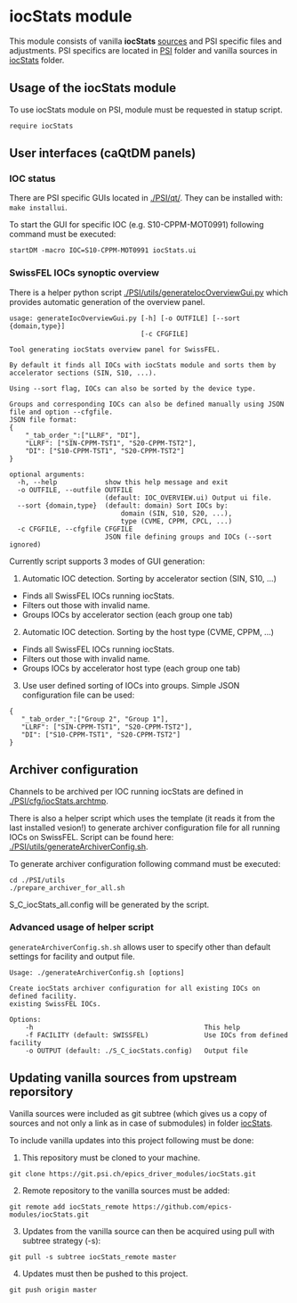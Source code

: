# iocStats module

This module consists of vanilla **iocStats** [sources](https://github.com/epics-modules/iocStats) and PSI specific files and adjustments. PSI specifics are located in [PSI](./PSI) folder and vanilla sources in [iocStats](./iocStats) folder.

## Usage of the iocStats module
To use iocStats module on PSI, module must be requested in statup script.
```
require iocStats
```

## User interfaces (caQtDM panels)
### IOC status
There are PSI specific GUIs located in [./PSI/qt/](./PSI/qt/). They can be installed with: `make installui`.

To start the GUI for specific IOC (e.g. S10-CPPM-MOT0991) following command must be executed:
```
startDM -macro IOC=S10-CPPM-MOT0991 iocStats.ui
```

### SwissFEL IOCs  synoptic overview
There is a helper python script [./PSI/utils/generateIocOverviewGui.py](./PSI/utils/generateIocOverviewGui.py) which provides automatic generation of the overview panel.

```
usage: generateIocOverviewGui.py [-h] [-o OUTFILE] [--sort {domain,type}]
                                 [-c CFGFILE]

Tool generating iocStats overview panel for SwissFEL.

By default it finds all IOCs with iocStats module and sorts them by accelerator sections (SIN, S10, ...).

Using --sort flag, IOCs can also be sorted by the device type.

Groups and corresponding IOCs can also be defined manually using JSON file and option --cfgfile.
JSON file format:
{
    "_tab_order_":["LLRF", "DI"],
    "LLRF": ["SIN-CPPM-TST1", "S20-CPPM-TST2"],
    "DI": ["S10-CPPM-TST1", "S20-CPPM-TST2"]
}

optional arguments:
  -h, --help            show this help message and exit
  -o OUTFILE, --outfile OUTFILE
                        (default: IOC_OVERVIEW.ui) Output ui file.
  --sort {domain,type}  (default: domain) Sort IOCs by:
                            domain (SIN, S10, S20, ...),
                            type (CVME, CPPM, CPCL, ...)
  -c CFGFILE, --cfgfile CFGFILE
                        JSON file defining groups and IOCs (--sort ignored)
```

Currently script supports 3 modes of GUI generation:

1. Automatic IOC detection. Sorting by accelerator section (SIN, S10, ...)
  - Finds all SwissFEL IOCs running iocStats.
  - Filters out those with invalid name.
  - Groups IOCs by accelerator section (each group one tab)

2. Automatic IOC detection. Sorting by the host type (CVME, CPPM, ...)
 - Finds all SwissFEL IOCs running iocStats.
 - Filters out those with invalid name.
 - Groups IOCs by accelerator host type (each group one tab)

3. Use user defined sorting of IOCs into groups. Simple JSON configuration file can be used:
 ```
{
    "_tab_order_":["Group 2", "Group 1"],
    "LLRF": ["SIN-CPPM-TST1", "S20-CPPM-TST2"],
    "DI": ["S10-CPPM-TST1", "S20-CPPM-TST2"]
}
 ```

## Archiver configuration
Channels to be archived per IOC running iocStats are defined in [./PSI/cfg/iocStats.archtmp](./PSI/cfg/iocStats.archtmp).

There is also a helper script which uses the template (it reads it from the last installed vesion!) to generate archiver configuration file for all running IOCs on SwissFEL. Script can be found here: [./PSI/utils/generateArchiverConfig.sh](./PSI/utils/generateArchiverConfig.sh).

To generate archiver configuration following command must be executed:
```
cd ./PSI/utils
./prepare_archiver_for_all.sh
```

S_C_iocStats_all.config will be generated by the script.

### Advanced usage of helper script
`generateArchiverConfig.sh.sh` allows user to specify other than default settings for facility and output file.

```
Usage: ./generateArchiverConfig.sh [options]

Create iocStats archiver configuration for all existing IOCs on defined facility.
existing SwissFEL IOCs.

Options:
    -h                                           This help
    -f FACILITY (default: SWISSFEL)              Use IOCs from defined facility
    -o OUTPUT (default: ./S_C_iocStats.config)   Output file
```

## Updating vanilla sources from upstream reporsitory
Vanilla sources were included as git subtree (which gives us a copy of sources and not only a link as in case of submodules) in folder [iocStats](./iocStats).

To include vanilla updates into this project following must be done:

 1. This repository must be cloned to your machine.
 ```
 git clone https://git.psi.ch/epics_driver_modules/iocStats.git
 ```
  
 2. Remote repository to the vanilla sources must be added:
 ```
 git remote add iocStats_remote https://github.com/epics-modules/iocStats.git
 ```
 
 3. Updates from the vanilla source can then be acquired using pull with subtree strategy (-s):
 ```
 git pull -s subtree iocStats_remote master
 ```

 4. Updates must then be pushed to this project.
 ```
 git push origin master
 ```
 
